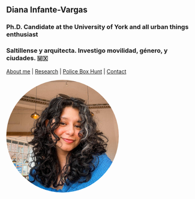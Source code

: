
## Diana Infante-Vargas 
### Ph.D. Candidate at the University of York and all urban things enthusiast
### Saltillense y arquitecta. Investigo movilidad, género, y ciudades. 🇲🇽

[About me](aboutme.md)  |   [Research](researchpapers.md)  |   [Police Box Hunt](policeboxes.md)   |    [Contact](contactinfo.md) 

<img src="diana2.jpg" alt="Description" style="width: 300px; height: 300px; border-radius: 50%; object-fit: cover; float: left; margin-right: 10px;">

